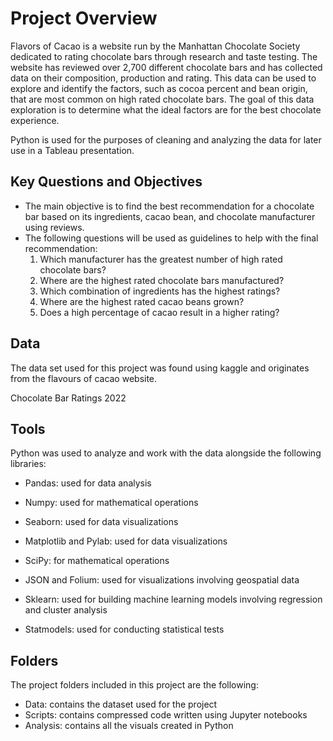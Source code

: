 # Project Overview
Flavors of Cacao is a website run by the Manhattan Chocolate Society dedicated to rating chocolate bars through research and taste testing. The website has reviewed over 2,700 different chocolate bars and has collected data on their composition, production and rating. This data can be used to explore and identify the factors, such as cocoa percent and bean origin, that are most common on high rated chocolate bars. The goal of this data exploration is to determine what the ideal factors are for the best chocolate experience. 

Python is used for the purposes of cleaning and analyzing the data for later use in a Tableau presentation.

## Key Questions and Objectives
- The main objective is to find the best recommendation for a chocolate bar based on its ingredients, cacao bean, and chocolate manufacturer using reviews.
- The following questions will be used as guidelines to help with the final recommendation:
  1. Which manufacturer has the greatest number of high rated chocolate bars?
  2. Where are the highest rated chocolate bars manufactured?
  3. Which combination of ingredients has the highest ratings?
  4. Where are the highest rated cacao beans grown?
  5. Does a high percentage of cacao result in a higher rating?

## Data
The data set used for this project was found using kaggle and originates from the flavours of cacao website. 

Chocolate Bar Ratings 2022 

## Tools 
Python was used to analyze and work with the data alongside the following libraries:

- Pandas: used for data analysis

- Numpy: used for mathematical operations

- Seaborn: used for data visualizations

- Matplotlib and Pylab: used for data visualizations

- SciPy: for mathematical operations
  
- JSON and Folium: used for visualizations involving geospatial data
  
- Sklearn: used for building machine learning models involving regression and cluster analysis

- Statmodels: used for conducting statistical tests

  

## Folders
The project folders included in this project are the following:

- Data: contains the dataset used for the project
- Scripts: contains compressed code written using Jupyter notebooks
- Analysis: contains all the visuals created in Python

